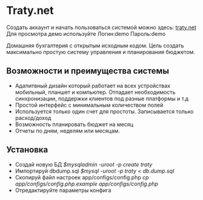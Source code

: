Traty.net
=====

Создать аккаунт и начать пользоваться системой можно здесь: [traty.net](traty.net)
Для просмотра демо используйте Логин:demo Пароль:demo

Домашняя бухгалтерия с открытым исходным кодом.
Цель создать максимально простую систему управления и планирования бюджетом.
## Возможности и преимущества системы
 * Адапитвный дизайн который работает на всех устройствах мобильный, планшет и компьютер. Отпадает необходимость синхронизации, поддержки клиентов под разные платформы и т.д
 * Простой интерфейс с минимальным количеством полей
 * Используется только один счет для простоты. Записывается только расход/доход
 * Возможность планировать бюджет на месяц
 * Отчеты по дням, неделям или месяцам.

## Установка
 * Создай новую БД 
 _$mysqladmin -uroot -p create traty_
 * Импортируй dbdump.sql 
 _$mysql -uroot -p traty < db.dump.sql_
 * Скопируй файл настроек app/configs/config.php
 _cp app/configs/config.php.example app/configs/config.php_
 * Отредактируйте параметры конфига


